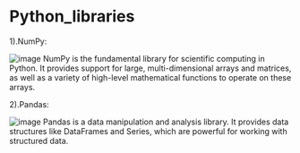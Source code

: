 # Python_libraries
1).NumPy:


![image](https://github.com/Raghavendra0827/Python_libraries/assets/135142090/b8785710-e57a-425e-a879-c8715916ba6e)
NumPy is the fundamental library for scientific computing in Python. It provides support for large, multi-dimensional arrays and matrices, as well as a variety of high-level mathematical functions to operate on these arrays.

2).Pandas:


![image](https://github.com/Raghavendra0827/Python_libraries/assets/135142090/e83466b8-123d-40f9-807d-7f206e1ab00e)
Pandas is a data manipulation and analysis library. It provides data structures like DataFrames and Series, which are powerful for working with structured data.
